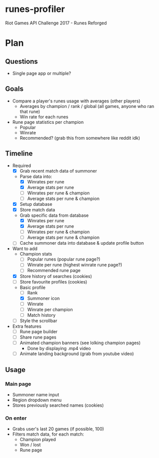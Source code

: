 # runes-profiler
Riot Games API Challenge 2017 - Runes Reforged

# Plan

## Questions
- Single page app or multiple?

## Goals
- Compare a player's runes usage with averages (other players)
	- Averages by champion / rank / global (all games, anyone who ran that rune)
	- Win rate for each runes
- Rune page statistics per champion
	- Popular
	- Winrate
	- Recommended? (grab this from somewhere like reddit idk)

## Timeline
- Required
	- [x] Grab recent match data of summoner
	- Parse data into:
		- [x] Winrates per rune
		- [x] Average stats per rune
		- [ ] Winrates per rune & champion
		- [ ] Average stats per rune & champion
	- [x] Setup database
	- [x] Store match data
	- Grab specific data from database
		- [x] Winrates per rune
		- [x] Average stats per rune
		- [ ] Winrates per rune & champion
		- [ ] Average stats per rune & champion
	- [ ] Cache summoner data into database & update profile button
- Want to add
	- Champion stats
		- [ ] Popular runes (popular rune page?)
		- [ ] Winrate per rune (highest winrate rune page?)
		- [ ] Recommended rune page
	- [x] Store history of searches (cookies)
	- [ ] Store favourite profiles (cookies)
	- Basic profile
		- [ ] Rank
		- [x] Summoner icon
		- [ ] Winrate
		- [ ] Winrate per champion
		- [ ] Match history
	- [ ] Style the scrollbar
- Extra features
	- [ ] Rune page builder
	- [ ] Share rune pages
	- [ ] Animated champion banners (see lolking champion pages)
		- Done by displaying .mp4 video
	- [ ] Animate landing background (grab from youtube video)

## Usage

### Main page
- Summoner name input
- Region dropdown menu
- Stores previously searched names (cookies)

### On enter
- Grabs user's last 20 games (if possible, 100)
- Filters match data, for each match:
	- Champion played
	- Won / lost
	- Rune page
